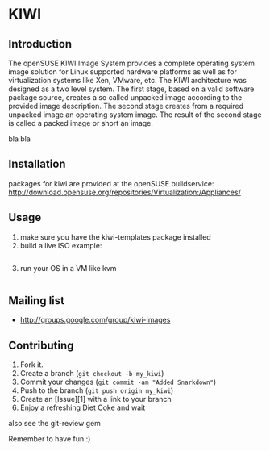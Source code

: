 KIWI
====

Introduction
------------

The openSUSE KIWI Image System provides a complete operating
system image solution for Linux supported hardware platforms as
well as for virtualization systems like Xen, VMware, etc. The KIWI
architecture was designed as a two level system. The first stage,
based on a valid software package source, creates a so called 
unpacked image according to the provided image description.
The second stage creates from a required unpacked image an
operating system image. The result of the second stage is called
a packed image or short an image.

bla bla

Installation
------------

packages for kiwi are provided at the openSUSE buildservice:
http://download.opensuse.org/repositories/Virtualization:/Appliances/

Usage
-----

1. make sure you have the kiwi-templates package installed
2. build a live ISO example:

```kiwi --build suse-XXX-JeOS -d /tmp/myimage --type iso
```

3. run your OS in a VM like kvm

```kvm -cdrom /tmp/myimage/*.iso
```

Mailing list
------------

*  http://groups.google.com/group/kiwi-images

Contributing
------------

1. Fork it.
2. Create a branch (`git checkout -b my_kiwi`)
3. Commit your changes (`git commit -am "Added Snarkdown"`)
4. Push to the branch (`git push origin my_kiwi`)
5. Create an [Issue][1] with a link to your branch
6. Enjoy a refreshing Diet Coke and wait

also see the git-review gem

Remember to have fun :)
